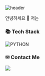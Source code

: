 ![header](https://capsule-render.vercel.app/api?type=Venom&color=8962de&height=300&section=header&text=DUNBIIIN%20ZONE&fontSize=90&fontColor=ffffff)

안녕하세요 👋
저는 
### 📚 Tech Stack

![PYTHON](https://img.shields.io/badge/Python-3776AB?style=for-the-badge&logo=python&logoColor=white)

### ✉ Contact Me
 <a href="https://www.instagram.com/dev.dobby/"><img src="https://img.shields.io/badge/Instagram-E4405F?style=flat-square&logo=Instagram&logoColor=white&link=https://www.instagram.com/dunbinee/"/></a>